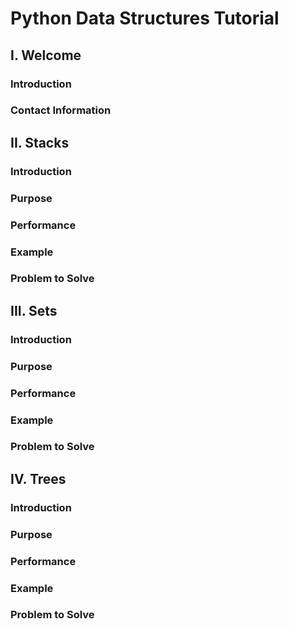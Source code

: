 # Python Data Structures Tutorial
## I. Welcome
### Introduction
### Contact Information
## II. Stacks
### Introduction
### Purpose
### Performance
### Example
### Problem to Solve
## III. Sets
### Introduction
### Purpose
### Performance
### Example
### Problem to Solve
## IV. Trees
### Introduction
### Purpose
### Performance
### Example
### Problem to Solve
